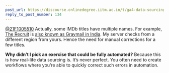 ```yaml
---
post_url: https://discourse.onlinedegree.iitm.ac.in/t/ga4-data-sourcing-discussion-thread-tds-jan-2025/165959/140
reply_to_post_number: 134
---
```

[@21F1005510](/u/21f1005510) Actually, some IMDb titles have multiple names. For example, [The Recruit](https://www.imdb.com/title/tt16030542/) is [also known as Graymail in India](https://www.imdb.com/title/tt16030542/releaseinfo/?ref_=tt_dt_aka#akas). My server checks from a different region from yours. Hence the need for manual corrections for a few titles.

**Why didn’t I pick an exercise that could be fully automated?** Because this is how real-life data sourcing is. It’s never perfect. You often need to create workflows where you’re able to quickly correct such errors in automation.